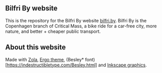 ## Bilfri By website
This is the repository for the Bilfri By website [bilfri.by](https://bilfri.by). Bilfri By is the Copenhagen branch of Critical Mass, a bike ride for a car-free city, more nature, and better + cheaper public transport.

## About this website
Made with [Zola](https://www.getzola.org/), [Ergo theme](http://ergo.liquidthink.net), (Besley* font)[https://indestructibletype.com/Besley.html] and [Inkscape graphics](https://inkscape.org/).

